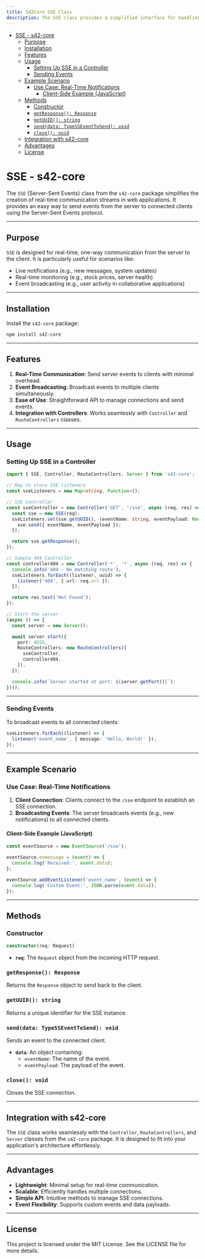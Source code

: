 ```yaml
---
title: S42Core SSE Class
description: The SSE class provides a simplified interface for handling Server-Sent Events (SSE) in a Node.js application
---
```

- [SSE - s42-core](#sse---s42-core)
	- [Purpose](#purpose)
	- [Installation](#installation)
	- [Features](#features)
	- [Usage](#usage)
		- [Setting Up SSE in a Controller](#setting-up-sse-in-a-controller)
		- [Sending Events](#sending-events)
	- [Example Scenario](#example-scenario)
		- [Use Case: Real-Time Notifications](#use-case-real-time-notifications)
			- [Client-Side Example (JavaScript)](#client-side-example-javascript)
	- [Methods](#methods)
		- [Constructor](#constructor)
		- [`getResponse(): Response`](#getresponse-response)
		- [`getUUID(): string`](#getuuid-string)
		- [`send(data: TypeSSEventToSend): void`](#senddata-typesseventtosend-void)
		- [`close(): void`](#close-void)
	- [Integration with s42-core](#integration-with-s42-core)
	- [Advantages](#advantages)
	- [License](#license)

# SSE - s42-core

The `SSE` (Server-Sent Events) class from the `s42-core` package simplifies the creation of real-time communication streams in web applications. It provides an easy way to send events from the server to connected clients using the Server-Sent Events protocol.

---

## Purpose

`SSE` is designed for real-time, one-way communication from the server to the client. It is particularly useful for scenarios like:

- Live notifications (e.g., new messages, system updates)
- Real-time monitoring (e.g., stock prices, server health)
- Event broadcasting (e.g., user activity in collaborative applications)

---

## Installation

Install the `s42-core` package:

```bash
npm install s42-core
```

---

## Features

1. **Real-Time Communication**: Send server events to clients with minimal overhead.
2. **Event Broadcasting**: Broadcast events to multiple clients simultaneously.
3. **Ease of Use**: Straightforward API to manage connections and send events.
4. **Integration with Controllers**: Works seamlessly with `Controller` and `RouteControllers` classes.

---

## Usage

### Setting Up SSE in a Controller

```typescript
import { SSE, Controller, RouteControllers, Server } from 's42-core';

// Map to store SSE listeners
const sseListeners = new Map<string, Function>();

// SSE Controller
const sseController = new Controller('GET', '/sse', async (req, res) => {
  const sse = new SSE(req);
  sseListeners.set(sse.getUUID(), (eventName: string, eventPayload: Record<string, any>) => {
    sse.send({ eventName, eventPayload });
  });

  return sse.getResponse();
});

// Sample 404 Controller
const controller404 = new Controller('*', '*', async (req, res) => {
  console.info('404 - No matching route');
  sseListeners.forEach((listener, uuid) => {
    listener('404', { url: req.url });
  });

  return res.text('Not Found');
});

// Start the server
(async () => {
  const server = new Server();

  await server.start({
    port: 4555,
    RouteControllers: new RouteControllers([
      sseController,
      controller404,
    ]),
  });

  console.info(`Server started at port: ${server.getPort()}`);
})();
```

---

### Sending Events

To broadcast events to all connected clients:

```typescript
sseListeners.forEach((listener) => {
  listener('event_name', { message: 'Hello, World!' });
});
```

---

## Example Scenario

### Use Case: Real-Time Notifications

1. **Client Connection**: Clients connect to the `/sse` endpoint to establish an SSE connection.
2. **Broadcasting Events**: The server broadcasts events (e.g., new notifications) to all connected clients.

#### Client-Side Example (JavaScript)

```javascript
const eventSource = new EventSource('/sse');

eventSource.onmessage = (event) => {
  console.log('Received:', event.data);
};

eventSource.addEventListener('event_name', (event) => {
  console.log('Custom Event:', JSON.parse(event.data));
});
```

---

## Methods

### Constructor

```typescript
constructor(req: Request)
```

- **`req`**: The `Request` object from the incoming HTTP request.

### `getResponse(): Response`

Returns the `Response` object to send back to the client.

### `getUUID(): string`

Returns a unique identifier for the SSE instance.

### `send(data: TypeSSEventToSend): void`

Sends an event to the connected client.

- **`data`**: An object containing:
  - `eventName`: The name of the event.
  - `eventPayload`: The payload of the event.

### `close(): void`

Closes the SSE connection.

---

## Integration with s42-core

The `SSE` class works seamlessly with the `Controller`, `RouteControllers`, and `Server` classes from the `s42-core` package. It is designed to fit into your application's architecture effortlessly.

---

## Advantages

- **Lightweight**: Minimal setup for real-time communication.
- **Scalable**: Efficiently handles multiple connections.
- **Simple API**: Intuitive methods to manage SSE connections.
- **Event Flexibility**: Supports custom events and data payloads.

---

## License

This project is licensed under the MIT License. See the LICENSE file for more details.